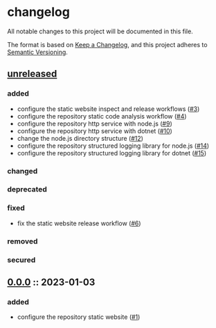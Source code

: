# changelog

All notable changes to this project will be documented in this file.

The format is based on [Keep a Changelog][changelog],
and this project adheres to [Semantic Versioning][semver].

## [unreleased]

### added

- configure the static website inspect and release workflows ([#3](https://github.com/derftx/derftx.github.io/issues/3))
- configure the repository static code analysis workflow ([#4](https://github.com/derftx/derftx.github.io/issues/4))
- configure the repository http service with node.js ([#9](https://github.com/derftx/derftx.github.io/issues/9))
- configure the repository http service with dotnet ([#10](https://github.com/derftx/derftx.github.io/issues/10))
- change the node.js directory structure ([#12](https://github.com/derftx/derftx.github.io/issues/12))
- configure the repository structured logging library for node.js ([#14](https://github.com/derftx/derftx.github.io/issues/14))
- configure the repository structured logging library for dotnet ([#15](https://github.com/derftx/derftx.github.io/issues/15))

### changed

### deprecated

### fixed

- fix the static website release workflow ([#6](https://github.com/derftx/derftx.github.io/issues/6))

### removed

### secured

## [0.0.0] :: 2023-01-03

### added

- configure the repository static website ([#1](https://github.com/derftx/derftx.github.io/issues/1))

[0.0.0]: https://github.com/derftx/derftx.github.io/commits/0.0.0
[changelog]: https://keepachangelog.com/en/1.0.0
[semver]: https://semver.org/spec/v2.0.0.html
[unreleased]: https://github.com/derftx/derftx.github.io
